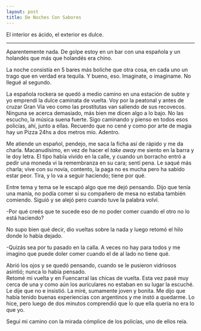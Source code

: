 ```yaml
---
layout: post
title: De Noches Con Sabores
---
```


El interior es ácido, el exterior es dulce.

-----

Aparentemente nada. De golpe estoy en un bar con una española y un holandés que más que holandés era chino.   

La noche consistía en 5 bares más boliche que otra cosa, en cada uno un trago que en verdad era tequila. Y bueno, eso. Imaginate, o imaginame. No llegué al segundo.  

La española rockera se quedó a medio camino en una estación de subte y yo emprendí la dulce caminata de vuelta. Voy por la peatonal y antes de cruzar Gran Vía veo como las prostitutas van saliendo de sus recovecos. Ninguna se acerca demasiado, más bien me dicen algo a lo bajo. No las escucho, la música suena fuerte. Sigo caminando y pienso en todos esos policías, ahí, junto a ellas. Recuerdo que no cené y como por arte de magia hay un Pizza 24hs a dos metros mío. Adentro.  

Me atiende un español, pendejo, me saca la ficha así de rápido y me da charla. Macanudísimo, en vez de hacer el *take away* me siento en la barra y le doy letra. El tipo había vivido en la calle, y cuando un borracho entró a pedir una moneda vi la remembranza en su cara; sentí pena. Le saqué más charla; vive con su novia, contento, la paga no es mucha pero ha sabido estar peor. Tira, y lo va a seguir haciendo; tiene por qué.  

Entre tema y tema se le escapó algo que me dejó pensando. Dijo que tenía una manía, no podía comer si su compañero de mesa no estaba también comiendo. Siguió y se alejó pero cuando tuve la palabra volví.  

-Por qué creés que te sucede eso de no poder comer cuando el otro no lo está haciendo?

No supo bien qué decir, dio vueltas sobre la nada y luego retomó el hilo donde lo había dejado.  

-Quizás sea por tu pasado en la calla. A veces no hay para todos y me imagino que puede doler comer cuando el de al lado no tiene qué.  

Abrió los ojos y se quedó pensando, cuando se le pusieron vidriosos asintió; nunca lo había pensado.  
Retomé mi vuelta y en Fuencarral las chicas de vuelta. Esta vez pasé muy cerca de una y como aún los auriculares no estaban en su lugar la escuché. Le dije que no e insistió. La miré, sumamente joven y bonita. Me dijo que había tenido buenas experiencias con argentinos y me instó a quedarme. Lo hice, pero luego de dos minutos comprendió que lo que ella quería no era lo que yo.  

Seguí mi camino con la mirada cómplice de los policías, uno de ellos reía.
